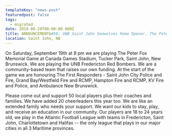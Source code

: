 ```yaml
---
templateKey: "news-post"
featuredpost: false
tags:
  - migrated
date: 2019-06-20T00:00:00.000Z
title: ANNOUNCEMENT&#58; UNB Saint John Seawolves Home Opener, The Peter Fox Memorial Game
location: Saint John, NB
---
```


On Saturday, September 19th at 8 pm we are playing The Peter Fox Memorial Game at Canada Games Stadium, Tucker Park, Saint John, New Brunswick. We are playing the UNB Fredericton Red Bombers. We are a community-based team that raises our own funding. At the start of the game we are honouring The First Responders - Saint John City Police and Fire, Grand Bay/Westfield Fire and RCMP, Hampton Fire and RCMP, KV Fire and Police, and Ambulance New Brunswick.

Please come out and support 50 local players plus their coaches and families. We have added 20 cheerleaders this year too. We are like an extended family who needs your support. We want our kids to stay, play, and receive an education in our community. Our players are 18 to 24 years old, we play in the Atlantic Football League with teams in Fredericton, Saint John, Charlottetown and Halifax -- the only league that plays in our major cities in all 3 Maritime provinces.
